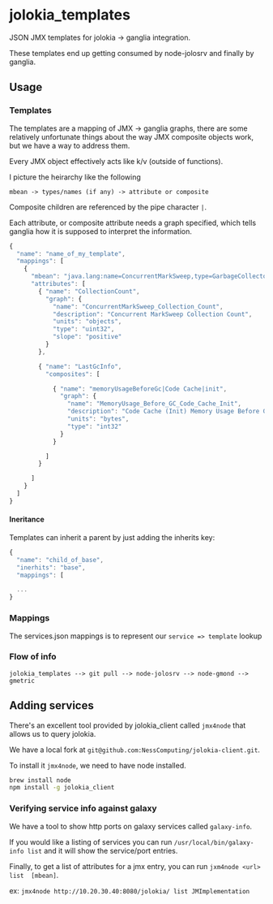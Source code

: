 jolokia_templates
=================

JSON JMX templates for jolokia -> ganglia integration.

These templates end up getting consumed by node-jolosrv and finally by ganglia.

Usage
-----

### Templates

The templates are a mapping of JMX -> ganglia graphs, there are some relatively
unfortunate things about the way JMX composite objects work, but we have a way
to address them.

Every JMX object effectively acts like k/v (outside of functions).

I picture the heirarchy like the following

    mbean -> types/names (if any) -> attribute or composite

Composite children are referenced by the pipe character `|`.

Each attribute, or composite attribute needs a graph specified,
which tells ganglia how it is supposed to interpret the information.

```javascript
{
  "name": "name_of_my_template",
  "mappings": [
    {
      "mbean": "java.lang:name=ConcurrentMarkSweep,type=GarbageCollector",
      "attributes": [
        { "name": "CollectionCount",
          "graph": {
            "name": "ConcurrentMarkSweep_Collection_Count",
            "description": "Concurrent MarkSweep Collection Count",
            "units": "objects",
            "type": "uint32",
            "slope": "positive"
          }
        },

        { "name": "LastGcInfo",
          "composites": [

            { "name": "memoryUsageBeforeGc|Code Cache|init",
              "graph": {
                "name": "MemoryUsage_Before_GC_Code_Cache_Init",
                "description": "Code Cache (Init) Memory Usage Before GC",
                "units": "bytes",
                "type": "int32"
              }
            }

          ]
        }

      ]
    }
  ]
}
```

#### Ineritance

Templates can inherit a parent by just adding the inherits key:

```javascript
{
  "name": "child_of_base",
  "inerhits": "base",
  "mappings": [

  ...
}
```

### Mappings

The services.json mappings is to represent our `service => template` lookup

### Flow of info

    jolokia_templates --> git pull --> node-jolosrv --> node-gmond --> gmetric

## Adding services

There's an excellent tool provided by jolokia_client called `jmx4node` that allows us to query jolokia.

We have a local fork at `git@github.com:NessComputing/jolokia-client.git`.

To install it `jmx4node`, we need to have node installed.

```bash
brew install node
npm install -g jolokia_client
```

### Verifying service info against galaxy

We have a tool to show http ports on galaxy services called `galaxy-info`.

If you would like a listing of services you can run `/usr/local/bin/galaxy-info list` and it will show the service/port entries.

Finally, to get a list of attributes for a jmx entry, you can run `jxm4node <url> list  [mbean]`.

ex: `jmx4node http://10.20.30.40:8080/jolokia/ list JMImplementation`
